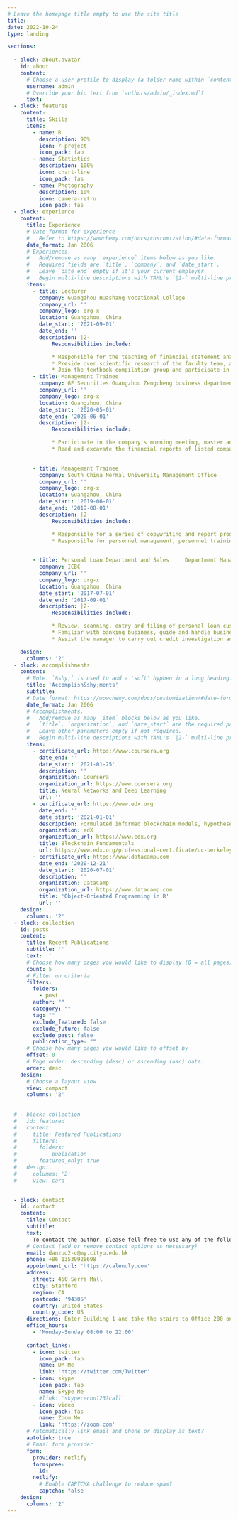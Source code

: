 ```yaml
---
# Leave the homepage title empty to use the site title
title:
date: 2022-10-24
type: landing

sections:
 
  - block: about.avatar
    id: about
    content:
      # Choose a user profile to display (a folder name within `content/authors/`)
      username: admin
      # Override your bio text from `authors/admin/_index.md`?
      text:
  - block: features
    content:
      title: Skills
      items:
        - name: R
          description: 90%
          icon: r-project
          icon_pack: fab
        - name: Statistics
          description: 100%
          icon: chart-line
          icon_pack: fas
        - name: Photography
          description: 10%
          icon: camera-retro
          icon_pack: fas
  - block: experience
    content:
      title: Experience
      # Date format for experience
      #   Refer to https://wowchemy.com/docs/customization/#date-format
      date_format: Jan 2006
      # Experiences.
      #   Add/remove as many `experience` items below as you like.
      #   Required fields are `title`, `company`, and `date_start`.
      #   Leave `date_end` empty if it's your current employer.
      #   Begin multi-line descriptions with YAML's `|2-` multi-line prefix.
      items:
        - title: Lecturer
          company: Guangzhou Huashang Vocational College
          company_url: ''
          company_logo: org-x
          location: Guangzhou, China
          date_start: '2021-09-01'
          date_end: ''
          description: |2-
              Responsibilities include:

              * Responsible for the teaching of financial statement analysis, big data, fund investment, financial laws and other courses.
              * Preside over scientific research of the faculty team, and engage in other research projects as a core member.
              * Join the textbook compilation group and participate in various ability competitions and professional skill trainings.	
        - title: Management Trainee
          company: GF Securities Guangzhou Zengcheng business department 
          company_url: ''
          company_logo: org-x
          location: Guangzhou, China
          date_start: '2020-05-01'
          date_end: '2020-06-01'
          description: |2-
              Responsibilities include:

              * Participate in the company's morning meeting, master and track the daily dynamics of the capital market.
              * Read and excavate the financial reports of listed companies, and write research reports.
              

        - title: Management Trainee
          company: South China Normal University Management Office 
          company_url: ''
          company_logo: org-x
          location: Guangzhou, China
          date_start: '2019-06-01'
          date_end: '2019-08-01'
          description: |2-
              Responsibilities include:

              * Responsible for a series of copywriting and report production, put forward analysis reports. 
              * Responsible for personnel management, personnel training and public relations events. Regularly conduct compliance checks on employees' attendance and work.
              

        - title: Personal Loan Department and Sales     Department Manager
          company: ICBC
          company_url: ''
          company_logo: org-x
          location: Guangzhou, China
          date_start: '2017-07-01'
          date_end: '2017-09-01'
          description: |2-
              Responsibilities include:

              * Review, scanning, entry and filing of personal loan customer data, and improve the bank loan database.	
              * Familiar with banking business, guide and handle business according to customer needs.
              * Assist the manager to carry out credit investigation and audit, sort out credit files and make data forms.

    design:
      columns: '2'
  - block: accomplishments
    content:
      # Note: `&shy;` is used to add a 'soft' hyphen in a long heading.
      title: 'Accomplish&shy;ments'
      subtitle:
      # Date format: https://wowchemy.com/docs/customization/#date-format
      date_format: Jan 2006
      # Accomplishments.
      #   Add/remove as many `item` blocks below as you like.
      #   `title`, `organization`, and `date_start` are the required parameters.
      #   Leave other parameters empty if not required.
      #   Begin multi-line descriptions with YAML's `|2-` multi-line prefix.
      items:
        - certificate_url: https://www.coursera.org
          date_end: ''
          date_start: '2021-01-25'
          description: ''
          organization: Coursera
          organization_url: https://www.coursera.org
          title: Neural Networks and Deep Learning
          url: ''
        - certificate_url: https://www.edx.org
          date_end: ''
          date_start: '2021-01-01'
          description: Formulated informed blockchain models, hypotheses, and use cases.
          organization: edX
          organization_url: https://www.edx.org
          title: Blockchain Fundamentals
          url: https://www.edx.org/professional-certificate/uc-berkeleyx-blockchain-fundamentals
        - certificate_url: https://www.datacamp.com
          date_end: '2020-12-21'
          date_start: '2020-07-01'
          description: ''
          organization: DataCamp
          organization_url: https://www.datacamp.com
          title: 'Object-Oriented Programming in R'
          url: ''
    design:
      columns: '2'
  - block: collection
    id: posts
    content:
      title: Recent Publications
      subtitle: ''
      text: ''
      # Choose how many pages you would like to display (0 = all pages)
      count: 5
      # Filter on criteria
      filters:
        folders:
          - post
        author: ""
        category: ""
        tag: ""
        exclude_featured: false
        exclude_future: false
        exclude_past: false
        publication_type: ""
      # Choose how many pages you would like to offset by
      offset: 0
      # Page order: descending (desc) or ascending (asc) date.
      order: desc
    design:
      # Choose a layout view
      view: compact
      columns: '2'
  
 
  # - block: collection
  #   id: featured
  #   content:
  #     title: Featured Publications
  #     filters:
  #       folders:
  #         - publication
  #       featured_only: true
  #   design:
  #     columns: '2'
  #     view: card
  

  - block: contact
    id: contact
    content:
      title: Contact
      subtitle:
      text: |-
        To contact the author, please fell free to use any of the following methods.
      # Contact (add or remove contact options as necessary)
      email: danzuo2-c@my.cityu.edu.hk
      phone: +86 13539928698
      appointment_url: 'https://calendly.com'
      address:
        street: 450 Serra Mall
        city: Stanford
        region: CA
        postcode: '94305'
        country: United States
        country_code: US
      directions: Enter Building 1 and take the stairs to Office 200 on Floor 2
      office_hours:
        - 'Monday-Sunday 08:00 to 22:00'
        
      contact_links:
        - icon: twitter
          icon_pack: fab
          name: DM Me
          link: 'https://twitter.com/Twitter'
        - icon: skype
          icon_pack: fab
          name: Skype Me
          #link: 'skype:echo123?call'
        - icon: video
          icon_pack: fas
          name: Zoom Me
          link: 'https://zoom.com'
      # Automatically link email and phone or display as text?
      autolink: true
      # Email form provider
      form:
        provider: netlify
        formspree:
          id:
        netlify:
          # Enable CAPTCHA challenge to reduce spam?
          captcha: false
    design:
      columns: '2'
---
```

